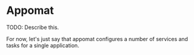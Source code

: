 # Appomat

TODO: Describe this.

For now, let's just say that appomat configures a number of services and tasks for a single application.

